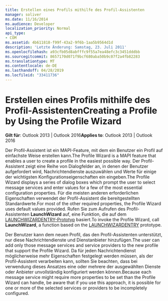 ```yaml
---
title: Erstellen eines Profils mithilfe des Profil-Assistenten
manager: soliver
ms.date: 11/16/2014
ms.audience: Developer
localization_priority: Normal
api_type:
- COM
ms.assetid: 4b611818-f99f-43a2-9f6b-1aa5b9564d1d
description: 'Letzte Änderung: Samstag, 23. Juli 2011'
ms.openlocfilehash: a93cfb05d8abfffc9f55a7ea48efc3c3451dddbb
ms.sourcegitcommit: 8657170d071f9bcf680aba50b9c07f2a4fb82283
ms.translationtype: MT
ms.contentlocale: de-DE
ms.lasthandoff: 04/28/2019
ms.locfileid: "33411736"
---
```

# <a name="creating-a-profile-by-using-the-profile-wizard"></a><span data-ttu-id="cb8b8-103">Erstellen eines Profils mithilfe des Profil-Assistenten</span><span class="sxs-lookup"><span data-stu-id="cb8b8-103">Creating a Profile by Using the Profile Wizard</span></span>

  
  
<span data-ttu-id="cb8b8-104">**Gilt für**: Outlook 2013 | Outlook 2016</span><span class="sxs-lookup"><span data-stu-id="cb8b8-104">**Applies to**: Outlook 2013 | Outlook 2016</span></span> 
  
<span data-ttu-id="cb8b8-105">Der Profil-Assistent ist ein MAPI-Feature, mit dem ein Benutzer ein Profil auf einfachste Weise erstellen kann.</span><span class="sxs-lookup"><span data-stu-id="cb8b8-105">The Profile Wizard is a MAPI feature that enables a user to create a profile in the easiest possible way.</span></span> <span data-ttu-id="cb8b8-106">Der Profil-Assistent zeigt eine Reihe von Dialogfelder an, in denen der Benutzer aufgefordert wird, Nachrichtendienste auszuwählen und Werte für einige der wichtigsten Konfigurationseigenschaften ein eingeben.</span><span class="sxs-lookup"><span data-stu-id="cb8b8-106">The Profile Wizard displays a series of dialog boxes which prompt the user to select message services and enter values for a few of the most essential configuration properties.</span></span> <span data-ttu-id="cb8b8-107">Für die meisten anderen erforderlichen Eigenschaften verwendet der Profil-Assistent die bereitgestellten Standardwerte.</span><span class="sxs-lookup"><span data-stu-id="cb8b8-107">For most of the other required properties, the Profile Wizard uses default values provided.</span></span> <span data-ttu-id="cb8b8-108">Rufen Sie zum Aufrufen des Profil-Assistenten **LaunchWizard** auf, eine Funktion, die auf dem [LAUNCHWIZARDENTRY-Prototyp](launchwizardentry.md) basiert.</span><span class="sxs-lookup"><span data-stu-id="cb8b8-108">To invoke the Profile Wizard, call **LaunchWizard**, a function based on the [LAUNCHWIZARDENTRY](launchwizardentry.md) prototype.</span></span> 
  
<span data-ttu-id="cb8b8-109">Der Benutzer kann dem neuen Profil, das den Profil-Assistenten unterstützt, nur diese Nachrichtendienste und Dienstanbieter hinzufügen.</span><span class="sxs-lookup"><span data-stu-id="cb8b8-109">The user can add only those message services and service providers to the new profile that support the Profile Wizard.</span></span> <span data-ttu-id="cb8b8-110">Da für jeden Nachrichtendienst möglicherweise mehr Eigenschaften festgelegt werden müssen, als der Profil-Assistent verarbeiten kann, sollten Sie beachten, dass bei verwendung dieses Ansatzes eine oder mehrere der ausgewählten Dienste oder Anbieter unvollständig konfiguriert werden können.</span><span class="sxs-lookup"><span data-stu-id="cb8b8-110">Because each message service might require more properties to be set than the Profile Wizard can handle, be aware that if you use this approach, it is possible for one or more of the selected services or providers to be incompletely configured.</span></span>
  


